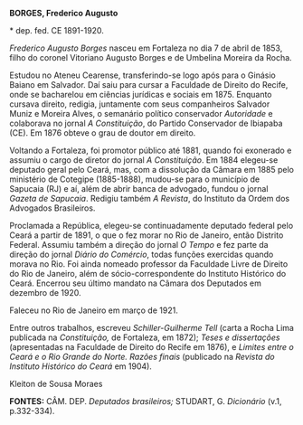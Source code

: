 **BORGES, Frederico Augusto**

\* dep. fed. CE 1891-1920.

*Frederico Augusto Borges* nasceu em Fortaleza no dia 7 de abril de
1853, filho do coronel Vitoriano Augusto Borges e de Umbelina Moreira da
Rocha.

Estudou no Ateneu Cearense, transferindo-se logo após para o Ginásio
Baiano em Salvador. Daí saiu para cursar a Faculdade de Direito do
Recife, onde se bacharelou em ciências jurídicas e sociais em 1875.
Enquanto cursava direito, redigia, juntamente com seus companheiros
Salvador Muniz e Moreira Alves, o semanário político conservador
*Autoridade* e colaborava no jornal *A Constituição*, do Partido
Conservador de Ibiapaba (CE). Em 1876 obteve o grau de doutor em
direito.

Voltando a Fortaleza, foi promotor público até 1881, quando foi
exonerado e assumiu o cargo de diretor do jornal *A Constituição*. Em
1884 elegeu-se deputado geral pelo Ceará, mas, com a dissolução da
Câmara em 1885 pelo ministério de Cotegipe (1885-1888), mudou-se para o
município de Sapucaia (RJ) e aí, além de abrir banca de advogado, fundou
o jornal *Gazeta de Sapucaia*. Redigiu também *A Revista*, do Instituto
da Ordem dos Advogados Brasileiros.

Proclamada a República, elegeu-se continuadamente deputado federal pelo
Ceará a partir de 1891, o que o fez morar no Rio de Janeiro, então
Distrito Federal. Assumiu também a direção do jornal *O Tempo* e fez
parte da direção do jornal *Diário do Comércio*, todas funções exercidas
quando morava no Rio. Foi ainda nomeado professor da Faculdade Livre de
Direito do Rio de Janeiro, além de sócio-correspondente do Instituto
Histórico do Ceará. Encerrou seu último mandato na Câmara dos Deputados
em dezembro de 1920.

Faleceu no Rio de Janeiro em março de 1921.

Entre outros trabalhos, escreveu *Schiller-Guilherme Tell* (carta a
Rocha Lima publicada na *Constituição,* de Fortaleza, em 1872); *Teses e
dissertações* (apresentadas na Faculdade de Direito do Recife em 1876),
e *Limites entre o Ceará e o Rio Grande do Norte. Razões finais*
(publicado na *Revista do Instituto Histórico do Ceará* em 1904).

Kleiton de Sousa Moraes

**FONTES:** CÂM. DEP. *Deputados brasileiros;* STUDART, G. *Dicionário*
(v.1, p.332-334).

